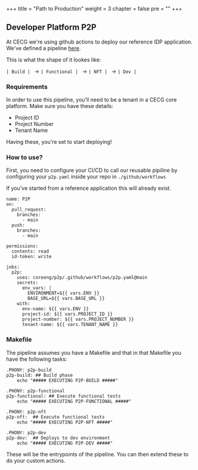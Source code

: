 +++
title = "Path to Production"
weight = 3
chapter = false
pre = ""
+++

## Developer Platform P2P

At CECG we're using github actions to deploy our reference IDP application. We've defined a pipeline [here](https://github.com/coreeng/reusable-p2p).

This is what the shape of it lookes like:

`| Build | ` -> `| Functional | ` -> `| NFT | ` -> `| Dev | `


### Requirements

In order to use this pipeline, you'll need to be a tenant in a CECG core platform.
Make sure you have these details:
- Project ID
- Project Number
- Tenant Name

Having these, you're set to start deploying!

### How to use?

First, you need to configure your CI/CD to call our reusable pipiline by configuring your `p2p.yaml` inside your repo in `./github/workflows`

If you've started from a reference application this will already exist.

```
name: P2P
on:
  pull_request:
    branches:
      - main
  push:
    branches:
      - main

permissions:
  contents: read
  id-token: write

jobs:
  p2p:
    uses: coreeng/p2p/.github/workflows/p2p.yaml@main
    secrets:
      env_vars: |
        ENVIRONMENT=${{ vars.ENV }}
        BASE_URL=${{ vars.BASE_URL }}
    with:
      env-name: ${{ vars.ENV }}
      project-id: ${{ vars.PROJECT_ID }}
      project-number: ${{ vars.PROJECT_NUMBER }}
      tenant-name: ${{ vars.TENANT_NAME }}
```

### Makefile

The pipeline assumes you have a Makefile and that in that Makefile you have the following tasks:
```
.PHONY: p2p-build 
p2p-build: ## Build phase
	echo "##### EXECUTING P2P-BUILD #####"

.PHONY: p2p-functional 
p2p-functional: ## Execute functional tests
	echo "##### EXECUTING P2P-FUNCTIONAL #####"

.PHONY: p2p-nft
p2p-nft:  ## Execute functional tests
	echo "##### EXECUTING P2P-NFT #####"

.PHONY: p2p-dev
p2p-dev:  ## Deploys to dev environment
	echo "##### EXECUTING P2P-DEV #####"
```

These will be the entrypoints of the pipeline. You can then extend these to do your custom actions. 
